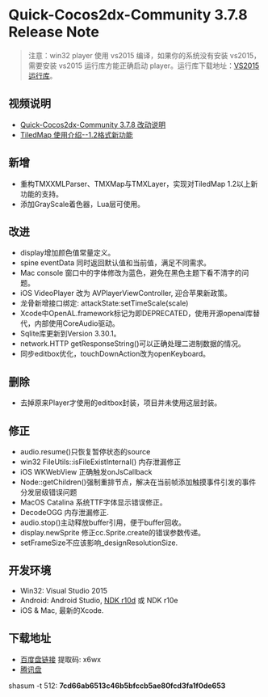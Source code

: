 # Quick-Cocos2dx-Community 3.7.8 Release Note

> 注意：win32 player 使用 vs2015 编译，如果你的系统没有安装 vs2015，需要安装 vs2015 运行库方能正确启动 player。运行库下载地址：[VS2015 运行库](https://pan.baidu.com/s/1mhW0OAG)。## 视频说明

* [Quick-Cocos2dx-Community 3.7.8 改动说明](https://www.bilibili.com/video/av80569406)
* [TiledMap 使用介绍--1.2格式新功能](https://www.bilibili.com/video/av81389004)

## 新增

* 重构TMXXMLParser、TMXMap与TMXLayer，实现对TiledMap 1.2以上新功能的支持。
* 添加GrayScale着色器，Lua层可使用。


<!--more-->


## 改进

* display增加颜色值常量定义。
* spine eventData 同时返回默认值和当前值，满足不同需求。
* Mac console 窗口中的字体修改为蓝色，避免在黑色主题下看不清字的问题。
* iOS VideoPlayer 改为 AVPlayerViewController, 迎合苹果新政策。
* 龙骨新增接口绑定: attackState:setTimeScale(scale)
* Xcode中OpenAL.framework标记为即DEPRECATED，使用开源openal库替代，内部使用CoreAudio驱动。
* Sqlite库更新到Version 3.30.1。
* network.HTTP getResponseString()可以正确处理二进制数据的情况。
* 同步editbox优化，touchDownAction改为openKeyboard。

## 删除

* 去掉原来Player才使用的editbox封装，项目并未使用这层封装。

## 修正

* audio.resume()只恢复暂停状态的source
* win32 FileUtils::isFileExistInternal() 内存泄漏修正
* iOS WKWebView 正确触发onJsCallback
* Node::getChildren()强制重排节点，解决在当前帧添加触摸事件引发的事件分发层级错误问题
* MacOS Catalina 系统TTF字体显示错误修正。
* DecodeOGG 内存泄漏修正.
* audio.stop()主动释放buffer引用，便于buffer回收。
* display.newSprite 修正cc.Sprite.create的错误参数传递。
* setFrameSize不应该影响_designResolutionSize.

## 开发环境

* Win32: Visual Studio 2015
* Android: Android Studio, [NDK r10d](https://pan.baidu.com/s/1sjZMx6d) 或 NDK r10e
* iOS & Mac, 最新的Xcode.

## 下载地址

* [百度盘链接](https://pan.baidu.com/s/1S_ixBnhF_zsGmlo75umLdg) 提取码: x6wx
* [腾讯盘](https://share.weiyun.com/5E123Ft)

shasum -t 512: **7cd66ab6513c46b5bfccb5ae80fcd3fa1f0de653**
